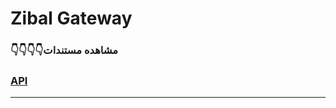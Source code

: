 # Zibal Gateway

### 👇👇👇👇مشاهده مستندات 

### [API](https://merchant.mydigipay.com/docs/#b4c8075466)

------
